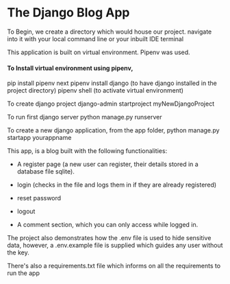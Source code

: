 # The Django Blog App
To Begin, we create a directory which would house our project.
navigate into it with your local command line or your inbuilt IDE terminal

This application is built on virtual environment. Pipenv was used.

#### To Install virtual environment using pipenv,
pip install pipenv
next
pipenv install django (to have django installed in the project directory)
pipenv shell (to activate virtual environment)

To create django project
	django-admin startproject myNewDjangoProject

To run first django server
	python manage.py runserver

To create a new django application, from the app folder,
	python manage.py startapp yourappname
	
This app, is a blog built with the following functionalities:

-    A register page (a new user can register, their details stored in a database file sqlite). 

-    login (checks in the file and logs them in if they are already registered)

-    reset password

-    logout

-    A comment section, which you can only access while logged in.

The project also demonstrates how the .env file is used to hide sensitive data, however, a .env.example file is 
supplied which guides any user without the key.

There's also a requirements.txt file which informs on all the requirements to run the app
